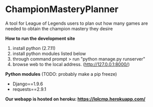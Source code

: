 # ChampionMasteryPlanner
A tool for League of Legends users to plan out how many games are needed to obtain the champion mastery they desire

**How to run the development site**  

1. install python (2.7.11)  
2. install python modules listed below
3. through command prompt > run "python manage.py runserver" 
5. browse web to the local address. (http://127.0.0.1:8000/)  


**Python modules** (TODO: probably make a pip freeze)
* Django==1.9.6
* requests==2.9.1

**Our webapp is hosted on heroku: https://lolcmp.herokuapp.com/**
